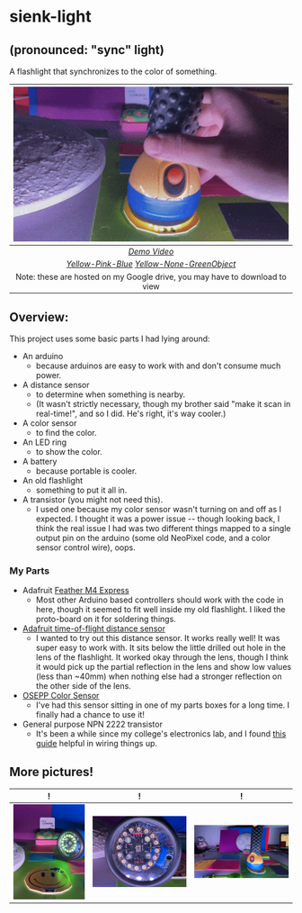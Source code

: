 # sienk-light

## (pronounced: "sync" light)

A flashlight that synchronizes to the color of something.

|![Sienk Light Demo](/sienk-light-opt.gif)|
|:--:| 
|*[Demo Video](https://drive.google.com/file/d/1o6r3euRBh2TEadCkdSuhpiGL3R8_MlUx/view?usp=sharing)* |
|*[Yellow-Pink-Blue](https://drive.google.com/file/d/11HomMsZ_Elw0OLXgeIn2DAkY_ZugXq_D/view?usp=sharing)* *[Yellow-None-GreenObject](https://drive.google.com/file/d/1jFYFQPeXQzQvFiQWbKSMMF025evTNrl_/view?usp=sharing)*|
| Note: these are hosted on my Google drive, you may have to download to view |


## Overview:
This project uses some basic parts I had lying around:
- An arduino
  - because arduinos are easy to work with and don't consume much power.
- A distance sensor 
  - to determine when something is nearby.
  - (It wasn't strictly necessary, though my brother said "make it scan in real-time!", and so I did. He's right, it's way cooler.)
- A color sensor
  - to find the color.
- An LED ring
  - to show the color.
- A battery
  - because portable is cooler.
- An old flashlight
  - something to put it all in.
- A transistor (you might not need this).
  - I used one because my color sensor wasn't turning on and off as I expected. I thought it was a power issue -- though looking back, I think the real issue I had was two different things mapped to a single output pin on the arduino (some old NeoPixel code, and a color sensor control wire), oops.

### My Parts
- Adafruit [Feather M4 Express](https://learn.adafruit.com/adafruit-feather-m4-express-atsamd51) 
  - Most other Arduino based controllers should work with the code in here, though it seemed to fit well inside my old flashlight. I liked the proto-board on it for soldering things.
- [Adafruit time-of-flight distance sensor](https://learn.adafruit.com/adafruit-vl53l0x-micro-lidar-distance-sensor-breakout)
  - I wanted to try out this distance sensor. It works really well! It was super easy to work with. It sits below the little drilled out hole in the lens of the flashlight. It worked okay through the lens, though I think it would pick up the partial reflection in the lens and show low values (less than ~40mm) when nothing else had a stronger reflection on the other side of the lens. 
- [OSEPP Color Sensor](https://www.osepp.com/electronic-modules/sensor-modules/58-color-sensor-module)
  - I've had this sensor sitting in one of my parts boxes for a long time. I finally had a chance to use it!
- General purpose NPN 2222 transistor
  - It's been a while since my college's electronics lab, and I found [this guide](https://create.arduino.cc/projecthub/105448/simple-npn-transistor-switch-control-with-cooling-fan-499f90) helpful in wiring things up.

## More pictures!
| !  |  ! | ! |
:-------------------------:|:-------------------------:|:-------------------------:
![Sienk Light](/sienk-light.jpeg) | ![Top View](/top.jpeg) | ![Ready](/ready-to-scan.jpeg)
